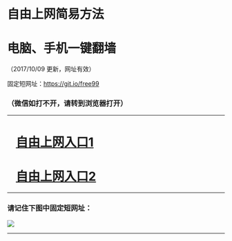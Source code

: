 ﻿# 自由上网简易方法

# 电脑、手机一键翻墙

（2017/10/09 更新，网址有效）

固定短网址：https://git.io/free99

### （微信如打不开，请转到浏览器打开）


***





# &nbsp;&nbsp; <a href="http://ft6424720.fwq-tz-1001.info/fwqtz01.html?t=100900116063 " target="_blank">自由上网入口1</a>
# &nbsp;&nbsp; <a href="http://ft3165624635.fwq-tz-1002.info/fwqtz02.html?t=100900118546 " target="_blank">自由上网入口2</a>
***

### 请记住下图中固定短网址：

<img src="https://s3-us-west-2.amazonaws.com/fwq-1001/yjfq-20170905okok.png" /> 


***

